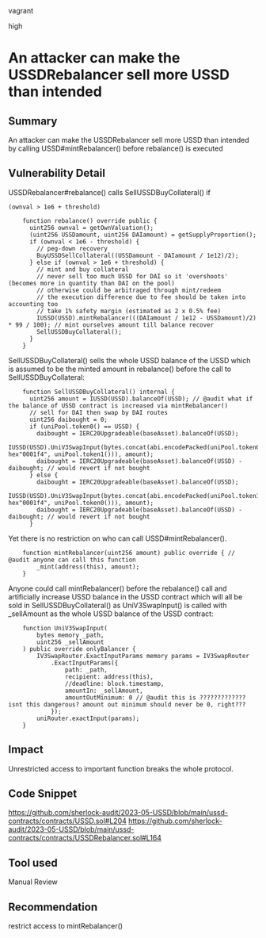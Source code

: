 vagrant

high

# An attacker can make the USSDRebalancer sell more USSD than intended

## Summary
An attacker can make the USSDRebalancer sell more USSD than intended by calling USSD#mintRebalancer() before rebalance() is executed

## Vulnerability Detail
USSDRebalancer#rebalance() calls SellUSSDBuyCollateral() if 
```solidity 
(ownval > 1e6 + threshold)
```

```solidity
    function rebalance() override public {
      uint256 ownval = getOwnValuation();
      (uint256 USSDamount, uint256 DAIamount) = getSupplyProportion();
      if (ownval < 1e6 - threshold) {
        // peg-down recovery
        BuyUSSDSellCollateral((USSDamount - DAIamount / 1e12)/2);
      } else if (ownval > 1e6 + threshold) {
        // mint and buy collateral
        // never sell too much USSD for DAI so it 'overshoots' (becomes more in quantity than DAI on the pool)
        // otherwise could be arbitraged through mint/redeem
        // the execution difference due to fee should be taken into accounting too
        // take 1% safety margin (estimated as 2 x 0.5% fee)
        IUSSD(USSD).mintRebalancer(((DAIamount / 1e12 - USSDamount)/2) * 99 / 100); // mint ourselves amount till balance recover
        SellUSSDBuyCollateral();
      }
    }
```

SellUSSDBuyCollateral() sells the whole USSD balance of the USSD which is assumed to be the minted amount in rebalance() before the call to SellUSSDBuyCollateral:

```solidity
    function SellUSSDBuyCollateral() internal {
      uint256 amount = IUSSD(USSD).balanceOf(USSD); // @audit what if the balance of USSD contract is increased via mintRebalancer()
      // sell for DAI then swap by DAI routes
      uint256 daibought = 0;
      if (uniPool.token0() == USSD) {
        daibought = IERC20Upgradeable(baseAsset).balanceOf(USSD);
        IUSSD(USSD).UniV3SwapInput(bytes.concat(abi.encodePacked(uniPool.token0(), hex"0001f4", uniPool.token1())), amount);
        daibought = IERC20Upgradeable(baseAsset).balanceOf(USSD) - daibought; // would revert if not bought
      } else {
        daibought = IERC20Upgradeable(baseAsset).balanceOf(USSD);
        IUSSD(USSD).UniV3SwapInput(bytes.concat(abi.encodePacked(uniPool.token1(), hex"0001f4", uniPool.token0())), amount);
        daibought = IERC20Upgradeable(baseAsset).balanceOf(USSD) - daibought; // would revert if not bought
      }

```
Yet there is no restriction on who can call USSD#mintRebalancer().


```solidity
    function mintRebalancer(uint256 amount) public override { // @audit anyone can call this function
        _mint(address(this), amount);
    }
```
Anyone could call mintRebalancer() before the rebalance() call and artificially increase USSD balance in the USSD contract which will all be sold in SellUSSDBuyCollateral() as UniV3SwapInput() is called with _sellAmount as the whole USSD balance of the USSD contract:

```solidity
    function UniV3SwapInput(
        bytes memory _path,
        uint256 _sellAmount
    ) public override onlyBalancer {
        IV3SwapRouter.ExactInputParams memory params = IV3SwapRouter
            .ExactInputParams({
                path: _path,
                recipient: address(this),
                //deadline: block.timestamp,
                amountIn: _sellAmount,
                amountOutMinimum: 0 // @audit this is ????????????? isnt this dangerous? amount out minimum should never be 0, right???
            });
        uniRouter.exactInput(params);
    }
```


## Impact

Unrestricted access to important function breaks the whole protocol.

## Code Snippet
https://github.com/sherlock-audit/2023-05-USSD/blob/main/ussd-contracts/contracts/USSD.sol#L204
https://github.com/sherlock-audit/2023-05-USSD/blob/main/ussd-contracts/contracts/USSDRebalancer.sol#L164


## Tool used

Manual Review

## Recommendation
restrict access to mintRebalancer() 
